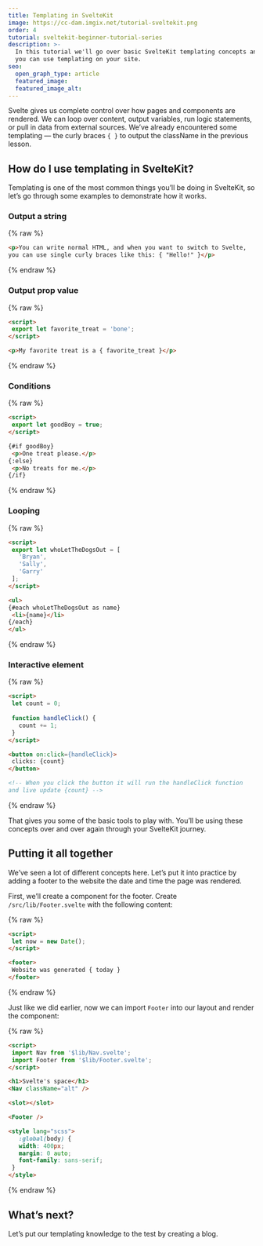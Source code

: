 ```yaml
---
title: Templating in SvelteKit
image: https://cc-dam.imgix.net/tutorial-sveltekit.png
order: 4
tutorial: sveltekit-beginner-tutorial-series
description: >-
  In this tutorial we'll go over basic SvelteKit templating concepts and see how
  you can use templating on your site.
seo:
  open_graph_type: article
  featured_image:
  featured_image_alt:
---
```


Svelte gives us complete control over how pages and components are rendered. We can loop over content, output variables, run logic statements, or pull in data from external sources. We’ve already encountered some templating — the curly braces `{ }` to output the className in the previous lesson.

## How do I use templating in SvelteKit?

Templating is one of the most common things you’ll be doing in SvelteKit, so let’s go through some examples to demonstrate how it works.

### Output a string

{% raw %}
 ```html
<p>You can write normal HTML, and when you want to switch to Svelte, 
you can use single curly braces like this: { "Hello!" }</p>
```
{% endraw %}


### Output prop value


{% raw %}
 ```html
<script>
  export let favorite_treat = 'bone';
</script>

<p>My favorite treat is a { favorite_treat }</p>
```
{% endraw %}


### Conditions


{% raw %}
 ```html
<script>
  export let goodBoy = true;
</script>

{#if goodBoy}
  <p>One treat please.</p>
{:else}
  <p>No treats for me.</p>
{/if}
```
{% endraw %}


### Looping


{% raw %}
 ```html
<script>
  export let whoLetTheDogsOut = [
    'Bryan',
    'Sally',
    'Garry'
  ];
</script>

<ul>
{#each whoLetTheDogsOut as name}
  <li>{name}</li>
{/each}
</ul>
```
{% endraw %}


### Interactive element


{% raw %}
 ```html
<script>
  let count = 0;
	
  function handleClick() {
    count += 1;
  }
</script>

<button on:click={handleClick}>
  clicks: {count}
</button>

<!-- When you click the button it will run the handleClick function
and live update {count} -->
```
{% endraw %}

That gives you some of the basic tools to play with. You’ll be using these concepts over and over again through your SvelteKit journey.

## Putting it all together

We’ve seen a lot of different concepts here. Let’s put it into practice by adding a footer to the website the date and time the page was rendered.

First, we’ll create a component for the footer. Create `/src/lib/Footer.svelte` with the following content:

{% raw %}
 ```html
<script>
  let now = new Date();
</script>

<footer>
  Website was generated { today }
</footer>
```
{% endraw %}

Just like we did earlier, now we can import `Footer` into our layout and render the component:

{% raw %}
 ```html
<script>
  import Nav from '$lib/Nav.svelte';
  import Footer from '$lib/Footer.svelte';
</script>

<h1>Svelte's space</h1>
<Nav className="alt" />

<slot></slot>

<Footer />

<style lang="scss">
    :global(body) {
    width: 400px;
    margin: 0 auto;
    font-family: sans-serif;
  }
</style>
```
{% endraw %}

## What’s next?

Let’s put our templating knowledge to the test by creating a blog.

